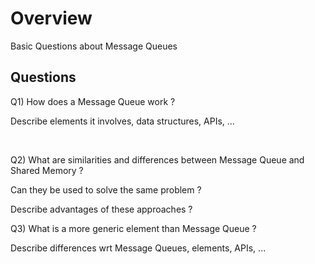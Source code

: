 
# Overview 

Basic Questions about Message Queues 

## Questions 

Q1) How does a Message Queue work ? 

Describe elements it involves, data structures, APIs, ...  

<br/>

Q2) What are similarities and differences between Message Queue and Shared Memory ? 

Can they be used to solve the same problem ? 

Describe advantages of these approaches ? 

Q3) What is a more generic element than Message Queue ? 

Describe differences wrt Message Queues, elements, APIs, ... 




